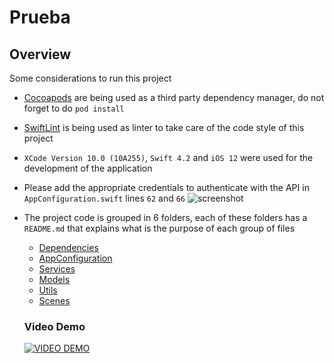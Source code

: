 # Prueba

## Overview

Some considerations to run this project



- [Cocoapods](https://cocoapods.org/) are being used as a third party dependency manager, do not forget to do `pod install`
- [SwiftLint](https://github.com/realm/SwiftLint) is being used as linter to take care of the code style of this project
- `XCode Version 10.0 (10A255)`, `Swift 4.2` and `iOS 12` were used for the development of the application
- Please add the appropriate credentials to authenticate with the API in `AppConfiguration.swift` lines `62` and `66`
![screenshot](https://lh4.googleusercontent.com/goszy9yR_hbA5xvXwtdlePNAgCDz13XiCOLhpQQnCipzlvfh8MZ3v8vgp1kVYEEp7wSCgl7USn_q4w=w3840-h2206)

- The project code is grouped in 6 folders, each of these folders has a `README.md` that explains what is the purpose of each group of files
  - [Dependencies](Prueba/Dependencies/README.md)
  - [AppConfiguration](Prueba/AppConfiguration/README.md)
  - [Services](Prueba/Services/README.md)
  - [Models](Prueba/Models/README.md)
  - [Utils](Prueba/Utils/README.md)
  - [Scenes](Prueba/Scenes/README.md)
  
  ### Video Demo
  [![VIDEO DEMO](https://cms-assets.tutsplus.com/uploads/users/69/posts/26743/image/basic-video-styles.jpg)](https://drive.google.com/file/d/1aXZP3AxYEm7dEWo5rra5h0WxFz8IndUP/view?usp=sharing)
